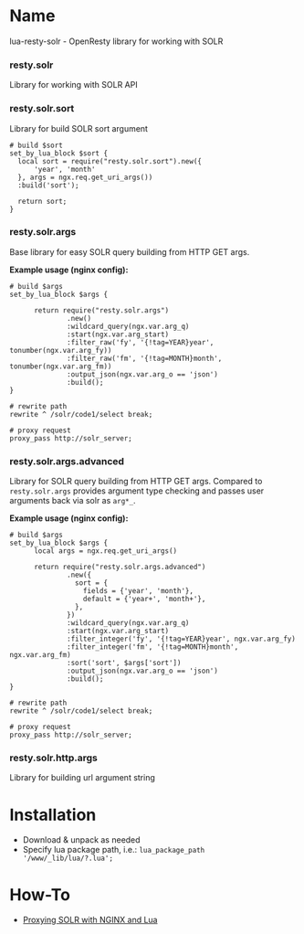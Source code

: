 # Name
lua-resty-solr - OpenResty library for working with SOLR

### resty.solr
Library for working with SOLR API

### resty.solr.sort
Library for build SOLR sort argument

  ```
  # build $sort
  set_by_lua_block $sort {
	local sort = require("resty.solr.sort").new({
		'year', 'month'
	}, args = ngx.req.get_uri_args())
	:build('sort');

	return sort;
  }
  ```

### resty.solr.args
Base library for easy SOLR query building from HTTP GET args.
  
  **Example usage (nginx config):**

  ```
  # build $args
  set_by_lua_block $args {

        return require("resty.solr.args")
                .new()
                :wildcard_query(ngx.var.arg_q)
                :start(ngx.var.arg_start)
                :filter_raw('fy', '{!tag=YEAR}year', tonumber(ngx.var.arg_fy))
                :filter_raw('fm', '{!tag=MONTH}month', tonumber(ngx.var.arg_fm))
                :output_json(ngx.var.arg_o == 'json')
                :build();
  }

  # rewrite path
  rewrite ^ /solr/code1/select break;

  # proxy request
  proxy_pass http://solr_server;
  ```

### resty.solr.args.advanced
Library for SOLR query building from HTTP GET args. Compared to `resty.solr.args` provides
argument type checking and passes user arguments back via solr as `arg*_`.

  
  **Example usage (nginx config):**

  ```
  # build $args
  set_by_lua_block $args {
        local args = ngx.req.get_uri_args()

        return require("resty.solr.args.advanced")
                .new({
                  sort = {
                    fields = {'year', 'month'},
                    default = {'year+', 'month+'},
                  },
                })
                :wildcard_query(ngx.var.arg_q)
                :start(ngx.var.arg_start)
                :filter_integer('fy', '{!tag=YEAR}year', ngx.var.arg_fy)
                :filter_integer('fm', '{!tag=MONTH}month', ngx.var.arg_fm)
                :sort('sort', $args['sort'])
                :output_json(ngx.var.arg_o == 'json')
                :build();
  }

  # rewrite path
  rewrite ^ /solr/code1/select break;

  # proxy request
  proxy_pass http://solr_server;
  ```


### resty.solr.http.args
Library for building url argument string

# Installation
* Download & unpack as needed
* Specify lua package path, i.e.:
    ``lua_package_path '/www/_lib/lua/?.lua';``

# How-To
* [Proxying SOLR with NGINX and Lua](https://blog.dob.sk/2019/03/15/exposing-solr-search-api-securely-with-nginx-and-lua/)
